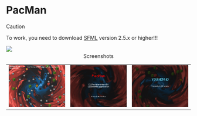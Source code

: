 # PacMan

> [!CAUTION]
> To work, you need to download [SFML](https://www.sfml-dev.org/download/sfml/2.5.0/) version 2.5.x or higher!!!

<img src="https://raw.githubusercontent.com/sodepth/PacMan/main/Assets/Anim.gif"/>

<div align="center"><table><tr>Screenshots</tr>
<tr><td>
<img src="https://raw.githubusercontent.com/sodepth/PacMan/main/Assets/1screen.png"/><//tr><td>
<img src="https://raw.githubusercontent.com/sodepth/PacMan/main/Assets/2screen.png"/></td><td>
<img src="https://raw.githubusercontent.com/sodepth/PacMan/main/Assets/3screen.png"/></td></tr></table></div>